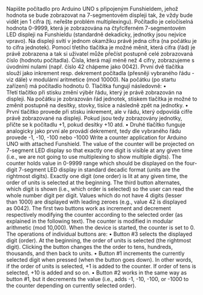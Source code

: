﻿Napište počítadlo pro Arduino UNO s připojeným Funshieldem, jehož hodnota se bude zobrazovat na 7-segmentovém displeji tak, že vždy bude vidět jen 1 cifra (tj. neřešte problém multiplexingu).
Počítadlo je celočíselná hodnota 0-9999, která je zobrazována na čtyřciferném 7-segmentovém LED displeji na Funshieldu (standardně dekadicky, jednotky jsou nejvíce vpravo). Na displeji svítí v jednom okamžiku právě jedna cifra (na počátku je to cifra jednotek). Pomocí třetího tlačítka je možné měnit, která cifra (řád) je právě zobrazena a tak si uživatel může přečíst postupně celé zobrazovaná číslo (hodnotu počítadla). Čísla, která mají méně než 4 cifry, zobrazujeme s úvodními nulami (např. číslo 42 chápeme jako 0042).
První dvě tlačítka slouží jako inkrement resp. dekrement počítadla (přesněji vybraného řádu - viz dále) v modulární aritmetice (mod 10000). Na počátku (po startu zařízení) má počítadlo hodnotu 0.
Tlačítka fungují následovně:
• Třetí tlačítko při stisku změní výběr řádu, který je právě zobrazován na displeji. Na počátku je zobrazován řád jednotek, stiskem tlačítka je možné to změnit postupně na desítky, stovky, tisíce a následně zpět na jednotky.
• První tlačítko provede při stisku inkrement, ale v řádu, který odpovídá cifře právě zobrazované na displeji. Pokud jsou tedy zobrazovány jednotky, přičte se k počítadlu +1, pokud desítky +10 atd.
• Druhé tlačítko funguje analogicky jako první ale provádí dekrement, tedy dle vybraného řádu provede -1, -10, -100 nebo -1000
Write a counter application for Arduino UNO with attached Funshield. The value of the counter will be projected on 7-segment LED display so that exactly one digit is visible at any given time (i.e., we are not going to use multiplexing to show multiple digits).
The counter holds value in 0-9999 range which should be displayed on the four-digit 7-segment LED display in standard decadic format (units are the rightmost digits). Exactly one digit (one order) is lit at any given time, the order of units is selected at the beginning. The third button alternates, which digit is shown (i.e., which order is selected) so the user can read the whole number digit per digit. Values which do not have 4 digits (lesser than 1000) are displayed with leading zeroes (e.g., value 42 is displayed as 0042).
The first two buttons work as increment and decrement respectively modifying the counter according to the selected order (as explained in the following text). The counter is modified in modular arithmetic (mod 10,000). When the device is started, the counter is set to 0.
The operations of individual buttons are:
• Button #3 selects the displayed digit (order). At the beginning, the order of units is selected (the rightmost digit). Clicking the button changes the the order to tens, hundreds, thousands, and then back to units.
• Button #1 increments the currently selected digit when pressed (when the button goes down). In other words, if the order of units is selected, +1 is added to the counter. If order of tens is selected, +10 is added and so on.
• Button #2 works in the same way as button #1, but it decrements the value (i.e., adds -1, -10, -100, or -1000 to the counter depending on currently selected order).

